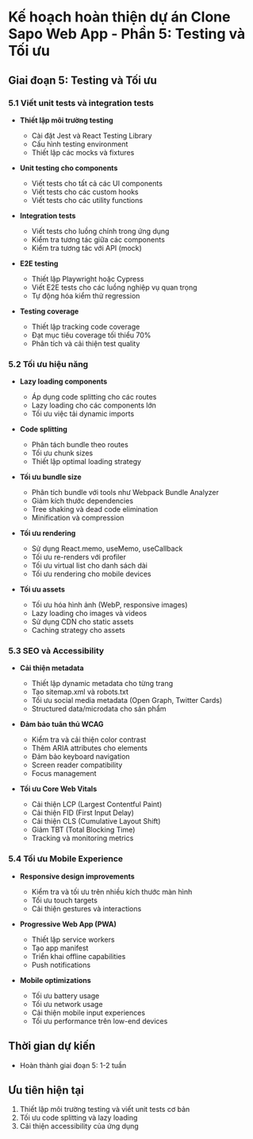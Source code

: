 # Kế hoạch hoàn thiện dự án Clone Sapo Web App - Phần 5: Testing và Tối ưu

## Giai đoạn 5: Testing và Tối ưu

### 5.1 Viết unit tests và integration tests
- **Thiết lập môi trường testing**
  - Cài đặt Jest và React Testing Library
  - Cấu hình testing environment
  - Thiết lập các mocks và fixtures

- **Unit testing cho components**
  - Viết tests cho tất cả các UI components
  - Viết tests cho các custom hooks
  - Viết tests cho các utility functions

- **Integration tests**
  - Viết tests cho luồng chính trong ứng dụng
  - Kiểm tra tương tác giữa các components
  - Kiểm tra tương tác với API (mock)

- **E2E testing**
  - Thiết lập Playwright hoặc Cypress
  - Viết E2E tests cho các luồng nghiệp vụ quan trọng
  - Tự động hóa kiểm thử regression

- **Testing coverage**
  - Thiết lập tracking code coverage
  - Đạt mục tiêu coverage tối thiểu 70%
  - Phân tích và cải thiện test quality

### 5.2 Tối ưu hiệu năng
- **Lazy loading components**
  - Áp dụng code splitting cho các routes
  - Lazy loading cho các components lớn
  - Tối ưu việc tải dynamic imports

- **Code splitting**
  - Phân tách bundle theo routes
  - Tối ưu chunk sizes
  - Thiết lập optimal loading strategy

- **Tối ưu bundle size**
  - Phân tích bundle với tools như Webpack Bundle Analyzer
  - Giảm kích thước dependencies
  - Tree shaking và dead code elimination
  - Minification và compression

- **Tối ưu rendering**
  - Sử dụng React.memo, useMemo, useCallback
  - Tối ưu re-renders với profiler
  - Tối ưu virtual list cho danh sách dài
  - Tối ưu rendering cho mobile devices

- **Tối ưu assets**
  - Tối ưu hóa hình ảnh (WebP, responsive images)
  - Lazy loading cho images và videos
  - Sử dụng CDN cho static assets
  - Caching strategy cho assets

### 5.3 SEO và Accessibility
- **Cải thiện metadata**
  - Thiết lập dynamic metadata cho từng trang
  - Tạo sitemap.xml và robots.txt
  - Tối ưu social media metadata (Open Graph, Twitter Cards)
  - Structured data/microdata cho sản phẩm

- **Đảm bảo tuân thủ WCAG**
  - Kiểm tra và cải thiện color contrast
  - Thêm ARIA attributes cho elements
  - Đảm bảo keyboard navigation
  - Screen reader compatibility
  - Focus management

- **Tối ưu Core Web Vitals**
  - Cải thiện LCP (Largest Contentful Paint)
  - Cải thiện FID (First Input Delay)
  - Cải thiện CLS (Cumulative Layout Shift)
  - Giảm TBT (Total Blocking Time)
  - Tracking và monitoring metrics

### 5.4 Tối ưu Mobile Experience
- **Responsive design improvements**
  - Kiểm tra và tối ưu trên nhiều kích thước màn hình
  - Tối ưu touch targets
  - Cải thiện gestures và interactions

- **Progressive Web App (PWA)**
  - Thiết lập service workers
  - Tạo app manifest
  - Triển khai offline capabilities
  - Push notifications

- **Mobile optimizations**
  - Tối ưu battery usage
  - Tối ưu network usage
  - Cải thiện mobile input experiences
  - Tối ưu performance trên low-end devices

## Thời gian dự kiến
- Hoàn thành giai đoạn 5: 1-2 tuần

## Ưu tiên hiện tại
1. Thiết lập môi trường testing và viết unit tests cơ bản
2. Tối ưu code splitting và lazy loading
3. Cải thiện accessibility của ứng dụng